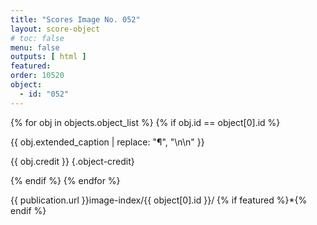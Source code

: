 ```yaml
---
title: "Scores Image No. 052"
layout: score-object
# toc: false
menu: false
outputs: [ html ]
featured: 
order: 10520
object:
  - id: "052"
---
```


{% for obj in objects.object_list %}
{% if obj.id == object[0].id %}

{{ obj.extended_caption | replace: "¶", "\n\n" }}

{{ obj.credit }} {.object-credit}

{% endif %}
{% endfor %}

<div class="object-credit object-url is-print-only">

{{ publication.url }}image-index/{{ object[0].id }}/ {% if featured %}*{% endif %}

</div>
